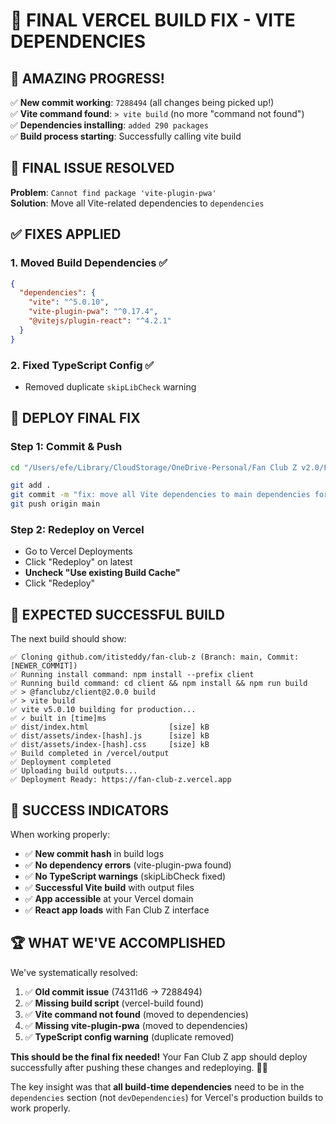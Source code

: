 # 🚀 FINAL VERCEL BUILD FIX - VITE DEPENDENCIES

## 🎉 AMAZING PROGRESS!
✅ **New commit working**: `7288494` (all changes being picked up!)  
✅ **Vite command found**: `> vite build` (no more "command not found")  
✅ **Dependencies installing**: `added 290 packages`  
✅ **Build process starting**: Successfully calling vite build

## 🎯 FINAL ISSUE RESOLVED
**Problem**: `Cannot find package 'vite-plugin-pwa'`  
**Solution**: Move all Vite-related dependencies to `dependencies`

## ✅ FIXES APPLIED

### 1. Moved Build Dependencies ✅
```json
{
  "dependencies": {
    "vite": "^5.0.10",
    "vite-plugin-pwa": "^0.17.4",
    "@vitejs/plugin-react": "^4.2.1"
  }
}
```

### 2. Fixed TypeScript Config ✅
- Removed duplicate `skipLibCheck` warning

## 🚀 DEPLOY FINAL FIX

### Step 1: Commit & Push
```bash
cd "/Users/efe/Library/CloudStorage/OneDrive-Personal/Fan Club Z v2.0/FanClubZ-version2.0"

git add .
git commit -m "fix: move all Vite dependencies to main dependencies for Vercel"
git push origin main
```

### Step 2: Redeploy on Vercel
- Go to Vercel Deployments
- Click "Redeploy" on latest
- **Uncheck "Use existing Build Cache"**
- Click "Redeploy"

## 🎯 EXPECTED SUCCESSFUL BUILD

The next build should show:
```
✅ Cloning github.com/itisteddy/fan-club-z (Branch: main, Commit: [NEWER_COMMIT])
✅ Running install command: npm install --prefix client
✅ Running build command: cd client && npm install && npm run build
✅ > @fanclubz/client@2.0.0 build
✅ > vite build
✅ vite v5.0.10 building for production...
✅ ✓ built in [time]ms
✅ dist/index.html                  [size] kB
✅ dist/assets/index-[hash].js      [size] kB 
✅ dist/assets/index-[hash].css     [size] kB
✅ Build completed in /vercel/output
✅ Deployment completed
✅ Uploading build outputs...
✅ Deployment Ready: https://fan-club-z.vercel.app
```

## 🎉 SUCCESS INDICATORS

When working properly:
- ✅ **New commit hash** in build logs
- ✅ **No dependency errors** (vite-plugin-pwa found)
- ✅ **No TypeScript warnings** (skipLibCheck fixed)
- ✅ **Successful Vite build** with output files
- ✅ **App accessible** at your Vercel domain
- ✅ **React app loads** with Fan Club Z interface

## 🏆 WHAT WE'VE ACCOMPLISHED

We've systematically resolved:
1. ✅ **Old commit issue** (74311d6 → 7288494)
2. ✅ **Missing build script** (vercel-build found)
3. ✅ **Vite command not found** (moved to dependencies)
4. ✅ **Missing vite-plugin-pwa** (moved to dependencies)
5. ✅ **TypeScript config warning** (duplicate removed)

**This should be the final fix needed!** Your Fan Club Z app should deploy successfully after pushing these changes and redeploying. 🚀🎉

The key insight was that **all build-time dependencies** need to be in the `dependencies` section (not `devDependencies`) for Vercel's production builds to work properly.